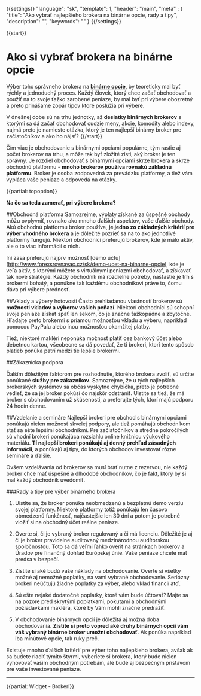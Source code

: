 {{settings}}
  "language": "sk",
  "template": 1,
  "header": "main",
  "meta" : {
    "title": "Ako vybrať najlepšieho brokera na binárne opcie, rady a tipy",
    "description": "",
    "keywords": ""
  }
{{/settings}}

<div class="row">
<div class="col-md-9" role="main" markdown="1">
{{start}} 

#  Ako si vybrať brokera na binárne opcie

Výber toho správneho brokera na [**binárne opcie**](http://www.forexsrovnavac.cz/sk/binarne-opcie), by teoreticky mal byť rýchly a jednoduchý proces. Každý človek, ktorý chce začať obchodovať a použiť na to svoje ťažko zarobené peniaze, by mal byť pri výbere obozretný a preto prinášame zopár tipov ktoré poslúžia pri výbere.

V dnešnej dobe sú na trhu jednotky, až **desiatky binárnych brokerov** s ktorými sa dá začať obchodovať cudzie meny, akcie, komodity alebo indexy, najmä preto je namieste otázka, ktorý je ten najlepší binárny broker pre začiatočníkov a ako ho nájsť?
{{/start}} 


Čím viac je obchodovanie s binárnymi opciami populárne, tým rastie aj počet brokerov na trhu, a môže tak byť zložité zisti, aký broker je ten správny. Je rozdiel obchodovať s binárnymi opciami skrze brokera a skrze obchodnú platformu - **mnoho brokerov používa rovnakú základnú platformu**. Broker je osoba zodpovedná za prevádzku platformy, a tiež vám vypláca vaše peniaze a odpovedá na otázky.


{{partial: topoption}}

**Na čo sa teda zamerať, pri výbere brokera?**

##Obchodná platforma
Samozrejme, výplaty získané za úspešné obchody môžu ovplyvniť, rovnako ako mnoho ďalších aspektov, vaše ďalšie obchody. Akú obchodnú platformu broker používa, **je jedno zo základných kritérií pre výber vhodného brokera** a je dôležité pozrieť sa na to ako jednotlivé platformy fungujú. Niektorí obchodníci preferujú brokerov, kde je málo aktív, ale o to viac informácií o nich.

Iní zasa preferujú najprv možnosť [demo účtu] (http://www.forexsrovnavac.cz/sk/demo-ucet-na-binarne-opcie), kde je veľa aktív, s ktorými môžete s virtuálnymi peniazmi obchodovať, a získavať tak nové stratégie. Každý obchodník má rozdielne potreby, našťastie je trh s brokermi bohatý, a ponúkne tak každému obchodníkovi práve to, čomu dáva pri výbere prednosť.

##Vklady a výbery hotovosti
Často prehliadanou vlastností brokerov sú **možnosti vkladov a výberov vašich peňazí**. Niektorí obchodníci sú schopní svoje peniaze získať späť len šekom, čo je značne ťažkopádne a zbytočné. Hľadajte preto brokermi s priamou možnosťou vkladu a výberu, napríklad pomocou PayPalu alebo inou možnosťou okamžitej platby.

Tiež, niektoré makléri neponúka možnosť platiť cez bankový účet alebo debetnou kartou, všeobecne sa dá povedať, že tí brokeri, ktorí tento spôsob platieb ponúka patrí medzi tie lepšie brokermi.

##Zákaznícka podpora

Ďalším dôležitým faktorom pre rozhodnutie, ktorého brokera zvoliť, sú určite ponúkané **služby pre zákazníkov**. Samozrejme, že u tých najlepších brokerských systémov sa občas vyskytne chybička, preto je potrebné vedieť, že sa jej broker pokúsi čo najskôr odstrániť. Uistite sa tiež, že má broker s obchodovaním už skúsenosti, a preferujte tých, ktorí majú podporu 24 hodín denne.

##Vzdelanie a semináre
Najlepší brokeri pre obchod s binárnymi opciami ponúkajú nielen možnosť skvelej podpory, ale tiež pomáhajú obchodníkom stať sa ešte lepšími obchodníkmi. Pre začiatočníkov a stredne pokročilých sú vhodní brokeri ponúkajúca rozsiahlu online knižnicu výukového materiálu. **Tí najlepší brokeri ponúkajú aj denný prehľad zásadných informácií**, a ponúkajú aj tipy, do ktorých obchodov investovať rôzne semináre a ďalšie.

Ovšem vzdelávania od brokerov sa musí brať nutne z rezervou, nie každý broker chce mať úspešné a dlhodobé obchodníkov, čo je fakt, ktorý by si mal každý obchodník uvedomiť.


###Rady a tipy pre výber binárneho brokera

1) Uistite sa, že broker ponúka neobmedzenú a bezplatnú demo verziu svojej platformy. Niektoré platformy totiž ponúkajú len časovo obmedzenú funkčnosť, najčastejšie len 30 dní a potom je potrebné vložiť si na obchodný účet reálne peniaze.

2) Overte si, či je vybraný broker regulovaný a či má licenciu. Dôležité je aj či je broker pravidelne auditovaný medzinárodnou audítorskou spoločnosťou. Toto sa dá veľmi ľahko overiť na stránkach brokerov a Úradov pre finančný dohľad Európskej únie. Vaše peniaze chcete mať predsa v bezpečí.

3) Zistite si aké budú vaše náklady na obchodovanie. Overte si všetky možné aj nemožné poplatky, na vami vybrané obchodovanie. Seriózny brokeri neúčtujú žiadne poplatky za výber, alebo vklad financií atď.

3) Sú ešte nejaké dodatočné poplatky, ktoré vám bude účtovať? Majte sa na pozore pred skrytými poplatkami, pokutami a obchodnými požiadavkami makléra, ktoré by Vám mohli značne predražiť.

4) V obchodovanie binárnych opcií je dôležitá aj možná doba obchodovania. **Zistite si preto vopred aké druhy binárnych opcií vám váš vybraný binárne broker umožní obchodovať**. Ak ponúka napríklad iba minútové opcie, tak ruky preč.

Existuje mnoho ďalších kritérií pre výber toho najlepšieho brokera, avšak ak sa budete riadiť týmito štyrmi, vyberiete si brokera, ktorý bude nielen vyhovovať vašim obchodným potrebám, ale bude aj bezpečným prístavom pre vaše investované peniaze.


</div>
<div class="col-md-3" markdown="10">

- - -

{{partial: Widget - Brokeri}}



</a>

</div>
</div>